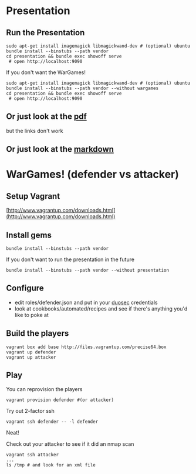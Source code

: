 # Presentation

## Run the Presentation

```
sudo apt-get install imagemagick libmagickwand-dev # (optional) ubuntu
bundle install --binstubs --path vendor
cd presentation && bundle exec showoff serve
 # open http://localhost:9090
```

If you don't want the WarGames!

```
sudo apt-get install imagemagick libmagickwand-dev # (optional) ubuntu
bundle install --binstubs --path vendor --without wargames
cd presentation && bundle exec showoff serve
 # open http://localhost:9090
```

## Or just look at the [pdf](https://github.com/jro/automated_security/blob/master/presentation.pdf?raw=true)
but the links don't work

## Or just look at the [markdown](https://github.com/jro/automated_security/blob/master/presentation/one/01_slide.md)

# WarGames! (defender vs attacker)

## Setup Vagrant

[http://www.vagrantup.com/downloads.html](http://www.vagrantup.com/downloads.html)

## Install gems

```
bundle install --binstubs --path vendor
```

If you don't want to run the presentation in the future

```
bundle install --binstubs --path vendor --without presentation
```

## Configure

 * edit roles/defender.json and put in your
  [duosec](https://www.duosecurity.com/) credentials
 * look at cookbooks/automated/recipes and see if there's anything
   you'd like to poke at

## Build the players

```
vagrant box add base http://files.vagrantup.com/precise64.box
vagrant up defender
vagrant up attacker
```

## Play

You can reprovision the players
```
vagrant provision defender #(or attacker)
```

Try out 2-factor ssh
```
vagrant ssh defender -- -l defender
```
Neat!

Check out your attacker to see if it did an nmap scan
```
vagrant ssh attacker
...
ls /tmp # and look for an xml file
```
